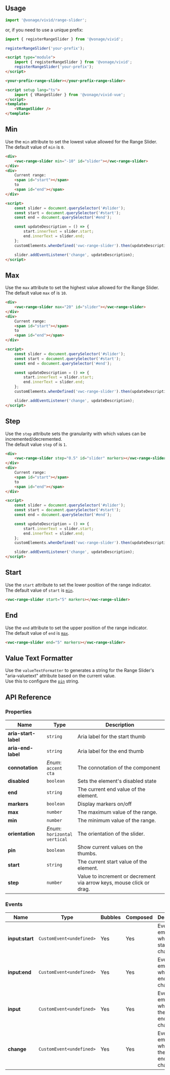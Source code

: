 ## Usage

<vwc-tabs gutters="none">
<vwc-tab label="Web component"></vwc-tab>
<vwc-tab-panel>

```js
import '@vonage/vivid/range-slider';
```

or, if you need to use a unique prefix:

```js
import { registerRangeSlider } from '@vonage/vivid';

registerRangeSlider('your-prefix');
```

```html preview
<script type="module">
	import { registerRangeSlider } from '@vonage/vivid';
	registerRangeSlider('your-prefix');
</script>

<your-prefix-range-slider></your-prefix-range-slider>
```

</vwc-tab-panel>
<vwc-tab label="Vue"></vwc-tab>
<vwc-tab-panel>

```html
<script setup lang="ts">
	import { VRangeSlider } from '@vonage/vivid-vue';
</script>
<template>
	<VRangeSlider />
</template>
```

</vwc-tab-panel>
</vwc-tabs>

## Min

Use the `min` attribute to set the lowest value allowed for the Range Slider.  
The default value of `min` is `0`.

```html preview blocks
<div>
	<vwc-range-slider min="-10" id="slider"></vwc-range-slider>
</div>
<div>
	Current range:
	<span id="start"></span>
	to
	<span id="end"></span>
</div>

<script>
	const slider = document.querySelector('#slider');
	const start = document.querySelector('#start');
	const end = document.querySelector('#end');

	const updateDescription = () => {
		start.innerText = slider.start;
		end.innerText = slider.end;
	};
	customElements.whenDefined('vwc-range-slider').then(updateDescription);

	slider.addEventListener('change', updateDescription);
</script>
```

## Max

Use the `max` attribute to set the highest value allowed for the Range Slider.  
The default value `max` of is `10`.

```html preview blocks
<div>
	<vwc-range-slider max="20" id="slider"></vwc-range-slider>
</div>
<div>
	Current range:
	<span id="start"></span>
	to
	<span id="end"></span>
</div>

<script>
	const slider = document.querySelector('#slider');
	const start = document.querySelector('#start');
	const end = document.querySelector('#end');

	const updateDescription = () => {
		start.innerText = slider.start;
		end.innerText = slider.end;
	};
	customElements.whenDefined('vwc-range-slider').then(updateDescription);

	slider.addEventListener('change', updateDescription);
</script>
```

## Step

Use the `step` attribute sets the granularity with which values can be incremented/decremented.  
The default value `step` of is `1`.

```html preview blocks
<div>
	<vwc-range-slider step="0.5" id="slider" markers></vwc-range-slider>
</div>
<div>
	Current range:
	<span id="start"></span>
	to
	<span id="end"></span>
</div>

<script>
	const slider = document.querySelector('#slider');
	const start = document.querySelector('#start');
	const end = document.querySelector('#end');

	const updateDescription = () => {
		start.innerText = slider.start;
		end.innerText = slider.end;
	};
	customElements.whenDefined('vwc-range-slider').then(updateDescription);

	slider.addEventListener('change', updateDescription);
</script>
```

## Start

Use the `start` attribute to set the lower position of the range indicator.  
The default value of `start` is [`min`](/components/range-slider/code/#min).

```html preview blocks
<vwc-range-slider start="5" markers></vwc-range-slider>
```

## End

Use the `end` attribute to set the upper position of the range indicator.  
The default value of `end` is [`max`](/components/range-slider/code/#max).

```html preview blocks
<vwc-range-slider end="5" markers></vwc-range-slider>
```

## Value Text Formatter

Use the `valueTextFormatter` to generates a string for the Range Slider's "aria-valuetext" attribute based on the current value.  
Use this to configure the [`pin`](/components/range-slider/#pin) string.

## API Reference

### Properties

<div class="table-wrapper">

| Name                 | Type                                    | Description                                                          |
| -------------------- | --------------------------------------- | -------------------------------------------------------------------- |
| **aria-start-label** | `string`                                | Aria label for the start thumb                                       |
| **aria-end-label**   | `string`                                | Aria label for the end thumb                                         |
| **connotation**      | _Enum_:<br/>`accent`<br/>`cta`          | The connotation of the component                                     |
| **disabled**         | `boolean`                               | Sets the element's disabled state                                    |
| **end**              | `string`                                | The current end value of the element.                                |
| **markers**          | `boolean`                               | Display markers on/off                                               |
| **max**              | `number`                                | The maximum value of the range.                                      |
| **min**              | `number`                                | The minimum value of the range.                                      |
| **orientation**      | _Enum_:<br/>`horizontal`<br/>`vertical` | The orientation of the slider.                                       |
| **pin**              | `boolean`                               | Show current values on the thumbs.                                   |
| **start**            | `string`                                | The current start value of the element.                              |
| **step**             | `number`                                | Value to increment or decrement via arrow keys, mouse click or drag. |

</div>

### Events

<div class="table-wrapper">

| Name            | Type                     | Bubbles | Composed | Description                                               |
| --------------- | ------------------------ | ------- | -------- | --------------------------------------------------------- |
| **input:start** | `CustomEvent<undefined>` | Yes     | Yes      | Event emitted when the start value changes                |
| **input:end**   | `CustomEvent<undefined>` | Yes     | Yes      | Event emitted when the end value changes                  |
| **input**       | `CustomEvent<undefined>` | Yes     | Yes      | Event emitted when either the start or end value changes. |
| **change**      | `CustomEvent<undefined>` | Yes     | Yes      | Event emitted when either the start or end value changes. |

</div>
